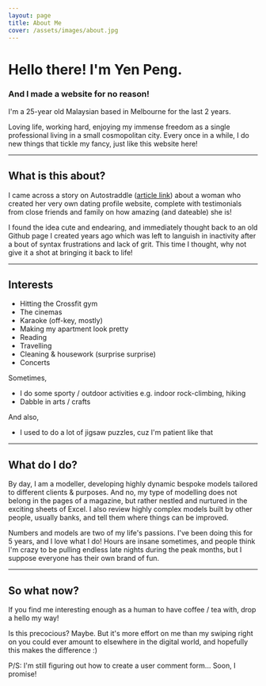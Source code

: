 ```yaml
---
layout: page
title: About Me
cover: /assets/images/about.jpg
---
```


# Hello there! I'm Yen Peng. 


### And I made a website for no reason!


I'm a 25-year old Malaysian based in Melbourne for the last 2 years.

Loving life, working hard, enjoying my immense freedom as a single professional living in a small cosmopolitan city. Every once in a while, I do new things that tickle my fancy, just like this website here!


----------


## What is this about?

I came across a story on Autostraddle ([article link](https://www.autostraddle.com/this-lesbian-made-her-own-dating-website-and-it-will-blow-you-away-378346/)) about a woman who created her very own dating profile website, complete with testimonials from close friends and family on how amazing (and dateable) she is!


I found the idea cute and endearing, and immediately thought back to an old Github page I created years ago which was left to languish in inactivity after a bout of syntax frustrations and lack of grit. This time I thought, why not give it a shot at bringing it back to life!


----------


## Interests
* Hitting the Crossfit gym 
* The cinemas
* Karaoke (off-key, mostly)
* Making my apartment look pretty
* Reading
* Travelling 
* Cleaning & housework (surprise surprise)
* Concerts

Sometimes,
* I do some sporty / outdoor activities e.g. indoor rock-climbing, hiking
* Dabble in arts / crafts 

And also,
* I used to do a lot of jigsaw puzzles, cuz I'm patient like that


----------


## What do I do?

By day, I am a modeller, developing highly dynamic bespoke models tailored to different clients & purposes. And no, my type of modelling does not belong in the pages of a magazine, but rather nestled and nurtured in the exciting sheets of Excel. I also review highly complex models built by other people, usually banks, and tell them where things can be improved.


Numbers and models are two of my life's passions. I've been doing this for 5 years, and I love what I do! Hours are insane sometimes, and people think I'm crazy to be pulling endless late nights during the peak months, but I suppose everyone has their own brand of fun.


----------


## So what now?


If you find me interesting enough as a human to have coffee / tea with, drop a hello my way! 

Is this precocious? Maybe. But it's more effort on me than my swiping right on you could ever amount to elsewhere in the digital world, and hopefully this makes the difference :)


<div class="message">
  P/S: I'm still figuring out how to create a user comment form... Soon, I promise!
</div>



